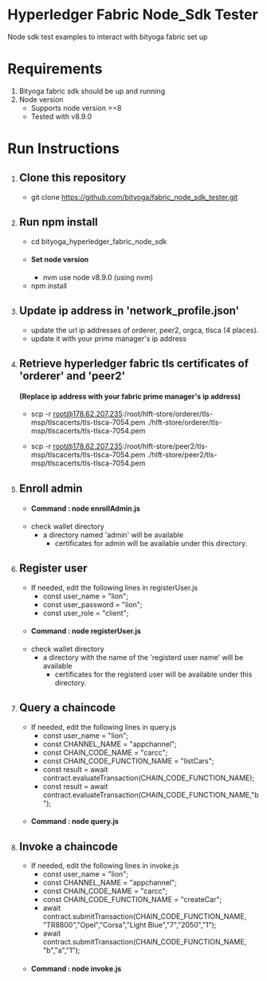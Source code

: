 # Hyperledger Fabric Node_Sdk Tester
Node sdk test examples to interact with bityoga fabric set up

# Requirements
  1. Bityoga fabric sdk should be up and running
  2. Node version
     - Supports node version >=8
     - Tested with v8.9.0

# Run Instructions
  1. ## Clone this repository
      - git clone https://github.com/bityoga/fabric_node_sdk_tester.git
      
  2. ## Run npm install
      - cd bityoga_hyperledger_fabric_node_sdk
      - ####  Set node version
          -  nvm use node v8.9.0   (using nvm)
      - npm install
      
  3. ## Update ip address in 'network_profile.json'
      - update the url ip addresses of orderer, peer2, orgca, tlsca (4 places).
      - update it with your prime manager's ip address
      
  4.  ## Retrieve hyperledger fabric tls certificates of 'orderer' and 'peer2'
      #### (Replace ip address with your fabric prime manager's ip address)

        - scp -r root@178.62.207.235:/root/hlft-store/orderer/tls-msp/tlscacerts/tls-tlsca-7054.pem ./hlft-store/orderer/tls-msp/tlscacerts/tls-tlsca-7054.pem

        - scp -r root@178.62.207.235:/root/hlft-store/peer2/tls-msp/tlscacerts/tls-tlsca-7054.pem ./hlft-store/peer2/tls-msp/tlscacerts/tls-tlsca-7054.pem
        
   5. ## Enroll admin
        - #### Command : node enrollAdmin.js
        - check wallet directory
           - a directory named 'admin' will be available
              - certificates for admin will be available under this directory.

   6. ## Register user
        - If needed, edit the following lines in registerUser.js
          - const user_name = "lion";
          - const user_password = "lion";
          - const user_role = "client";
        - #### Command : node registerUser.js
        - check wallet directory
           - a directory with the name of the 'registerd user name' will be available
              - certificates for the registerd user  will be available under this directory.
    
   7. ## Query a chaincode
        - If needed, edit the following lines in query.js
          - const user_name = "lion";
          - const CHANNEL_NAME  = "appchannel";
          - const CHAIN_CODE_NAME = "carcc";
          - const CHAIN_CODE_FUNCTION_NAME = "listCars";
          - const result = await contract.evaluateTransaction(CHAIN_CODE_FUNCTION_NAME);
          - const result = await contract.evaluateTransaction(CHAIN_CODE_FUNCTION_NAME,"b");
        - #### Command : node query.js
        
   8. ## Invoke a chaincode
        - If needed, edit the following lines in invoke.js
          - const user_name = "lion";
          - const CHANNEL_NAME  = "appchannel";
          - const CHAIN_CODE_NAME = "carcc";
          - const CHAIN_CODE_FUNCTION_NAME = "createCar";
          - await contract.submitTransaction(CHAIN_CODE_FUNCTION_NAME, "TR8800","Opel","Corsa","Light Blue","7","2050","1");
          - await contract.submitTransaction(CHAIN_CODE_FUNCTION_NAME, "b","a","1");
      - #### Command : node invoke.js
